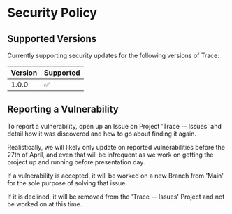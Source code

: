 # Security Policy

## Supported Versions

Currently supporting security updates for the following versions of Trace:

| Version | Supported          |
| ------- | ------------------ |
| 1.0.0   | :white_check_mark: |

## Reporting a Vulnerability

To report a vulnerability, open up an Issue on Project 'Trace -- Issues' and detail how it was discovered and how to go about finding it again.

Realistically, we will likely only update on reported vulnerabilities before the 27th of April, and even
that will be infrequent as we work on getting the project up and running before presentation day.

If a vulnerability is accepted, it will be worked on a new Branch from 'Main' for the sole purpose of solving that issue.

If it is declined, it will be removed from the 'Trace -- Issues' Project and not be worked on at this time.
